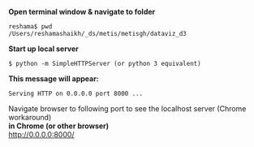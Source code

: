 
**Open terminal window & navigate to folder**
```
reshama$ pwd
/Users/reshamashaikh/_ds/metis/metisgh/dataviz_d3
```

**Start up local server**
```
$ python -m SimpleHTTPServer (or python 3 equivalent)
```

**This message will appear:**
```
Serving HTTP on 0.0.0.0 port 8000 ...
```

Navigate browser to following port to see the localhost server (Chrome workaround)  
**in Chrome (or other browser)**  
http://0.0.0.0:8000/

